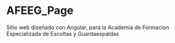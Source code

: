 # AFEEG_Page
Sitio web diseñado con Angular, para la Academia de Formacion Especializada de Escoltas y Guardaespaldas
